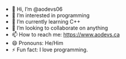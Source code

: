 - 👋 Hi, I’m @aodevs06
- 👀 I’m interested in programming
- 🌱 I’m currently learning C++
- 💞️ I’m looking to collaborate on anything
- 📫 How to reach me: https://www.aodevs.ca
- 😄 Pronouns: He/Him
- ⚡ Fun fact: I love programming.

<!---
aodevs06/aodevs06 is a ✨ special ✨ repository because its `README.md` (this file) appears on your GitHub profile.
You can click the Preview link to take a look at your changes.
--->
